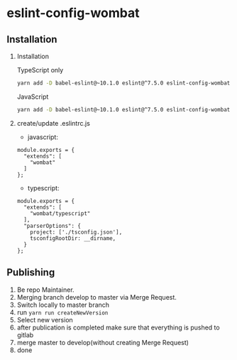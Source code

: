 eslint-config-wombat
================

## Installation
1. Installation

    TypeScript only 
    ```bash
    yarn add -D babel-eslint@~10.1.0 eslint@^7.5.0 eslint-config-wombat
    ```
    
    JavaScript
    ```bash
    yarn add -D babel-eslint@~10.1.0 eslint@^7.5.0 eslint-config-wombat
    ```
    
2. create/update .eslintrc.js
    * javascript:
    ```JS
    module.exports = {
      "extends": [
        "wombat"
      ]
    };

    ```
    * typescript:
    ```JS
    module.exports = {
      "extends": [
        "wombat/typescript"
      ],
      "parserOptions": {
        project: ['./tsconfig.json'],
        tsconfigRootDir: __dirname,
      }
    };

    ```
   
## Publishing
1. Be repo Maintainer.
2. Merging branch develop to master via Merge Request.
3. Switch locally to master branch
4. run `yarn run createNewVersion`
5. Select new version
6. after publication is completed make sure that everything is pushed to gitlab
7. merge master to develop(without creating Merge Request)
8. done
